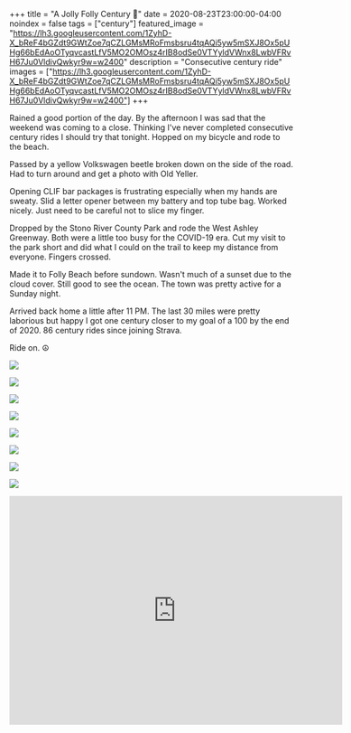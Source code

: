 +++
title =  "A Jolly Folly Century 💯"
date = 2020-08-23T23:00:00-04:00
noindex = false
tags = ["century"]
featured_image = "https://lh3.googleusercontent.com/1ZyhD-X_bReF4bGZdt9GWtZoe7qCZLGMsMRoFmsbsru4tqAQi5yw5mSXJ8Ox5pUHg66bEdAoOTyqvcastLfV5MO2OMOsz4rIB8odSe0VTYyldVWnx8LwbVFRvH67Ju0VldivQwkyr9w=w2400"
description = "Consecutive century ride"
images = ["https://lh3.googleusercontent.com/1ZyhD-X_bReF4bGZdt9GWtZoe7qCZLGMsMRoFmsbsru4tqAQi5yw5mSXJ8Ox5pUHg66bEdAoOTyqvcastLfV5MO2OMOsz4rIB8odSe0VTYyldVWnx8LwbVFRvH67Ju0VldivQwkyr9w=w2400"]
+++

Rained a good portion of the day. By the afternoon I was sad that the weekend was coming to a close. Thinking I've never completed consecutive century rides I should try that tonight. Hopped on my bicycle and rode to the beach.

Passed by a yellow Volkswagen beetle broken down on the side of the road. Had to turn around and get a photo with Old Yeller.

Opening CLIF bar packages is frustrating especially when my hands are sweaty. Slid a letter opener between my battery and top tube bag. Worked nicely. Just need to be careful not to slice my finger.

Dropped by the Stono River County Park and rode the West Ashley Greenway. Both were a little too busy for the COVID-19 era. Cut my visit to the park short and did what I could on the trail to keep my distance from everyone. Fingers crossed.

Made it to Folly Beach before sundown. Wasn't much of a sunset due to the cloud cover. Still good to see the ocean. The town was pretty active for a Sunday night.

Arrived back home a little after 11 PM. The last 30 miles were pretty laborious but happy I got one century closer to my goal of a 100 by the end of 2020. 86 century rides since joining Strava. 

Ride on. ☮

<a href='https://lh3.googleusercontent.com/tkiEsk4A-QtCV2nQJ1AMldQ8WrBG14gcJVZNrd18YCabqEXRY_MjAxQUQ3slxnQtWFT4u__4lspAxVf2dBJinwwIaiF_EMpt8uan7v8Uzg4ln2gEOAVc2OAuoxFF49AxjLPj9RohrjM=w2400'><img src='https://lh3.googleusercontent.com/tkiEsk4A-QtCV2nQJ1AMldQ8WrBG14gcJVZNrd18YCabqEXRY_MjAxQUQ3slxnQtWFT4u__4lspAxVf2dBJinwwIaiF_EMpt8uan7v8Uzg4ln2gEOAVc2OAuoxFF49AxjLPj9RohrjM=w2400'></a>

<a href='https://lh3.googleusercontent.com/t9gHFlj2I50lAnb3lBw1McjpgvyowsOAXOYAwj-DNHW96KMfJJuwy8_N8obm8pVp6T8Iuq37F5vcr1BllSd45pP8_QGXMVhTRwI5nzpGiuxeu7BP4gPk1B-t3ZU7Iz1MsWKrDiNi3eY=w2400'><img src='https://lh3.googleusercontent.com/t9gHFlj2I50lAnb3lBw1McjpgvyowsOAXOYAwj-DNHW96KMfJJuwy8_N8obm8pVp6T8Iuq37F5vcr1BllSd45pP8_QGXMVhTRwI5nzpGiuxeu7BP4gPk1B-t3ZU7Iz1MsWKrDiNi3eY=w2400'></a>

<a href='https://lh3.googleusercontent.com/Ixc1mBCxgHsBlbeuQoo7-NRFNfBFwX1IU9QqDVdZ1l5_D_kgkBgQsU5-4hrcJL10BY1R7tgKFdQCK9RPjN1KZibgg-pbYrD2mcO87Y3HcGwuCU_K5YfgmmhN8A9J1ujXkGAfRRcai5s=w2400'><img src='https://lh3.googleusercontent.com/Ixc1mBCxgHsBlbeuQoo7-NRFNfBFwX1IU9QqDVdZ1l5_D_kgkBgQsU5-4hrcJL10BY1R7tgKFdQCK9RPjN1KZibgg-pbYrD2mcO87Y3HcGwuCU_K5YfgmmhN8A9J1ujXkGAfRRcai5s=w2400'></a>

<a href='https://lh3.googleusercontent.com/mF28KijJG9e9QHL06BoHMUyL9JABo4J6w3EsLuO5CSg7KzQneb4nuCYG82_q6xXtnl7FQ13keeHPc406IFQupwjW5NFCJthKfCML8cY4d9CHhTvx1quUTo1oJjaIXEaFI6iCcH200bw=w2400'><img src='https://lh3.googleusercontent.com/mF28KijJG9e9QHL06BoHMUyL9JABo4J6w3EsLuO5CSg7KzQneb4nuCYG82_q6xXtnl7FQ13keeHPc406IFQupwjW5NFCJthKfCML8cY4d9CHhTvx1quUTo1oJjaIXEaFI6iCcH200bw=w2400'></a>

<a href='https://lh3.googleusercontent.com/FXK50FASx2ume96KmQU9NEJf8TAhXRIBJ5nCQFcRHaMG2lNrk2-MO6ij63lI7ZcNBE0YG8Oe6TeFt1N4v38RTE7RGs1Htkyr0iy8bGd9RXMIjOolia1odsEiwfBHTi2qCy3p5RATQgU=w2400'><img src='https://lh3.googleusercontent.com/FXK50FASx2ume96KmQU9NEJf8TAhXRIBJ5nCQFcRHaMG2lNrk2-MO6ij63lI7ZcNBE0YG8Oe6TeFt1N4v38RTE7RGs1Htkyr0iy8bGd9RXMIjOolia1odsEiwfBHTi2qCy3p5RATQgU=w2400'></a>

<a href='https://lh3.googleusercontent.com/XMt7_dant8HJpN0fz9dFUhVOS2ZIKOtphtl0r1IASPlcXC2GNvyMWvCYJubNZubx3uXEbGQHpwwHcd7oCDi7j0eXNVWEfkZPqdaXlk35o0Ht-_-_X0dzUGg7mBdOQ24fX0hFMxBMCfk=w2400'><img src='https://lh3.googleusercontent.com/XMt7_dant8HJpN0fz9dFUhVOS2ZIKOtphtl0r1IASPlcXC2GNvyMWvCYJubNZubx3uXEbGQHpwwHcd7oCDi7j0eXNVWEfkZPqdaXlk35o0Ht-_-_X0dzUGg7mBdOQ24fX0hFMxBMCfk=w2400'></a>

<a href='https://lh3.googleusercontent.com/1ZyhD-X_bReF4bGZdt9GWtZoe7qCZLGMsMRoFmsbsru4tqAQi5yw5mSXJ8Ox5pUHg66bEdAoOTyqvcastLfV5MO2OMOsz4rIB8odSe0VTYyldVWnx8LwbVFRvH67Ju0VldivQwkyr9w=w2400'><img src='https://lh3.googleusercontent.com/1ZyhD-X_bReF4bGZdt9GWtZoe7qCZLGMsMRoFmsbsru4tqAQi5yw5mSXJ8Ox5pUHg66bEdAoOTyqvcastLfV5MO2OMOsz4rIB8odSe0VTYyldVWnx8LwbVFRvH67Ju0VldivQwkyr9w=w2400'></a>

<a href='https://lh3.googleusercontent.com/tuOacAOnIX1-CbHOwbByXNkLEp2NSFet3U-b0QUaf7Oy5v1m1ZbUWQ5qu33W54a-fgdelBBxxrzS6J_9tIG6BsOhWcZ9E08kP8NlzUmp5nmTZLOZ9V3Lv1TktlnttRU2uK5c0CvLY4Y=w2400'><img src='https://lh3.googleusercontent.com/tuOacAOnIX1-CbHOwbByXNkLEp2NSFet3U-b0QUaf7Oy5v1m1ZbUWQ5qu33W54a-fgdelBBxxrzS6J_9tIG6BsOhWcZ9E08kP8NlzUmp5nmTZLOZ9V3Lv1TktlnttRU2uK5c0CvLY4Y=w2400'></a>

<iframe height='405' width='590' frameborder='0' allowtransparency='true' scrolling='no' src='https://www.strava.com/activities/3957315286/embed/ed95daf30dd8dc75366180d63a2d97d462f19497'></iframe>
